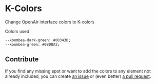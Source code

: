 # K-Colors

Change OpenAir interface colors to K-colors

Colors used:

```
--koombea-dark-green: #00343D;
--koombea-green: #0BD8A2;
```

## Contribute

If you find any missing spot or want to add the colors to any element not already included, you can create [an issue](../../issues) or (even better) [a pull request](../../pulls).
